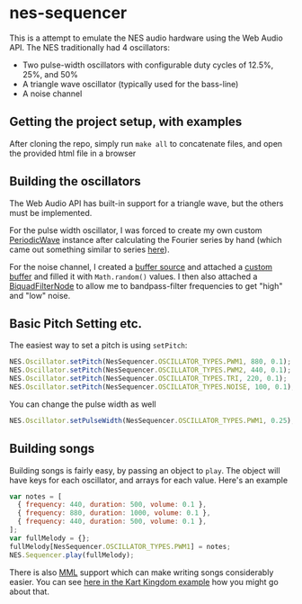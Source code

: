 # nes-sequencer
This is a attempt to emulate the NES audio hardware using the Web Audio API. The NES traditionally had 4 oscillators:
* Two pulse-width oscillators with configurable duty cycles of 12.5%, 25%, and 50%
* A triangle wave oscillator (typically used for the bass-line)
* A noise channel

## Getting the project setup, with examples
After cloning the repo, simply run `make all` to concatenate files, and open the provided html file in a browser

## Building the oscillators
The Web Audio API has built-in support for a triangle wave, but the others must be implemented.

For the pulse width oscillator, I was forced to create my own custom [PeriodicWave](https://www.w3.org/TR/webaudio/#idl-def-PeriodicWave)
instance after calculating the Fourier series by hand (which came out something similar to series
[here](https://en.wikipedia.org/wiki/Pulse_wave)).

For the noise channel, I created a [buffer source](https://www.w3.org/TR/webaudio/#widl-BaseAudioContext-createBufferSource-AudioBufferSourceNode)
and attached a [custom buffer](https://www.w3.org/TR/webaudio/#widl-BaseAudioContext-createBuffer-AudioBuffer-unsigned-long-numberOfChannels-unsigned-long-length-float-sampleRate)
and filled it with `Math.random()` values. I then also attached a [BiquadFilterNode](https://www.w3.org/TR/webaudio/#widl-BaseAudioContext-createBiquadFilter-BiquadFilterNode)
to allow me to bandpass-filter frequencies to get "high" and "low" noise.

## Basic Pitch Setting etc.
The easiest way to set a pitch is using `setPitch`:
```javascript
NES.Oscillator.setPitch(NesSequencer.OSCILLATOR_TYPES.PWM1, 880, 0.1);
NES.Oscillator.setPitch(NesSequencer.OSCILLATOR_TYPES.PWM2, 440, 0.1);
NES.Oscillator.setPitch(NesSequencer.OSCILLATOR_TYPES.TRI, 220, 0.1);
NES.Oscillator.setPitch(NesSequencer.OSCILLATOR_TYPES.NOISE, 100, 0.1);
```

You can change the pulse width as well
```javascript
NES.Oscillator.setPulseWidth(NesSequencer.OSCILLATOR_TYPES.PWM1, 0.25);
```

## Building songs
Building songs is fairly easy, by passing an object to `play`. The object will have keys for each oscillator,
and arrays for each value. Here's an example
```javascript
var notes = [
  { frequency: 440, duration: 500, volume: 0.1 },
  { frequency: 880, duration: 1000, volume: 0.1 },
  { frequency: 440, duration: 500, volume: 0.1 },
];
var fullMelody = {};
fullMelody[NesSequencer.OSCILLATOR_TYPES.PWM1] = notes;
NES.Sequencer.play(fullMelody);
```

There is also [MML](https://en.wikipedia.org/wiki/Music_Macro_Language) support which can make writing songs
considerably easier. You can see [here in the Kart Kingdom example](https://github.com/chipbell4/nes-sequencer/blob/master/src/examples/kk/melody.js#L3)
how you might go about that.
